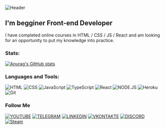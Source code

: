 ![Header](https://github.com/Neptunsk1y/neptunsk1y/blob/main/assets/standard.gif)

## I'm begginer Front-end Developer

I have completed online courses in HTML / CSS / JS / React and am looking for an opportunity to put my knowledge into practice.

### Stats:
[![Anurag's GitHub stats](https://github-readme-stats.vercel.app/api?username=neptunsk1y&show_icons=true&theme=tokyonight)](https://github.com/anuraghazra/github-readme-stats)

### Languages and Tools:

![HTML](https://img.shields.io/badge/-HTML5-090909?style=for-the-badge&logo=html5)
![CSS](https://img.shields.io/badge/-CSS-090909?style=for-the-badge&logo=CSS3&logoColor=29acdf)
![JavaScript](https://img.shields.io/badge/-JAVASCRIPT-090909?style=for-the-badge&logo=JavaScript)
![TypeScript](https://img.shields.io/badge/-TypeScript-090909?style=for-the-badge&logo=TypeScript)
![React](https://img.shields.io/badge/-ReacT-090909?style=for-the-badge&logo=React)
![NODE.JS](https://img.shields.io/badge/-NODE.JS-090909?style=for-the-badge&logo=Node.js)
![Heroku](https://img.shields.io/badge/-Heroku-090909?style=for-the-badge&logo=Heroku&logoColor=430098)
![Git](https://img.shields.io/badge/-GIT-090909?style=for-the-badge&logo=Git)

### Follow Me
[![YOUTUBE](https://img.shields.io/badge/-Youtube-090909?style=for-the-badge&logo=Youtube&logoColor=ff0000)]()
[![TELEGRAM](https://img.shields.io/badge/-Telegram-090909?style=for-the-badge&logo=Telegram)](https://t.me/neptxnsk1y)
[![LINKEDIN](https://img.shields.io/badge/-LINKEDIN-090909?style=for-the-badge&logo=LinkedIn&logoColor=007BB6)]()
[![VKONTAKTE](https://img.shields.io/badge/-VKONTAKTE-090909?style=for-the-badge&logo=Vk&logoColor=4F7DB3)](https://vk.com/neptxnsk1y)
[![DISCORD](https://img.shields.io/badge/-Discord-090909?style=for-the-badge&logo=Discord)](https://dsc.bio/neptxnsk1y)
[![Steam](https://img.shields.io/badge/-Steam-090909?style=for-the-badge&logo=Steam)](https://steamcommunity.com/id/neptunsk1y)
